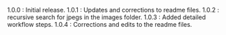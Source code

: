 1.0.0 : Initial release.
1.0.1 : Updates and corrections to readme files.
1.0.2 : recursive search for jpegs in the images folder.
1.0.3 : Added detailed workflow steps.
1.0.4 : Corrections and edits to the readme files.